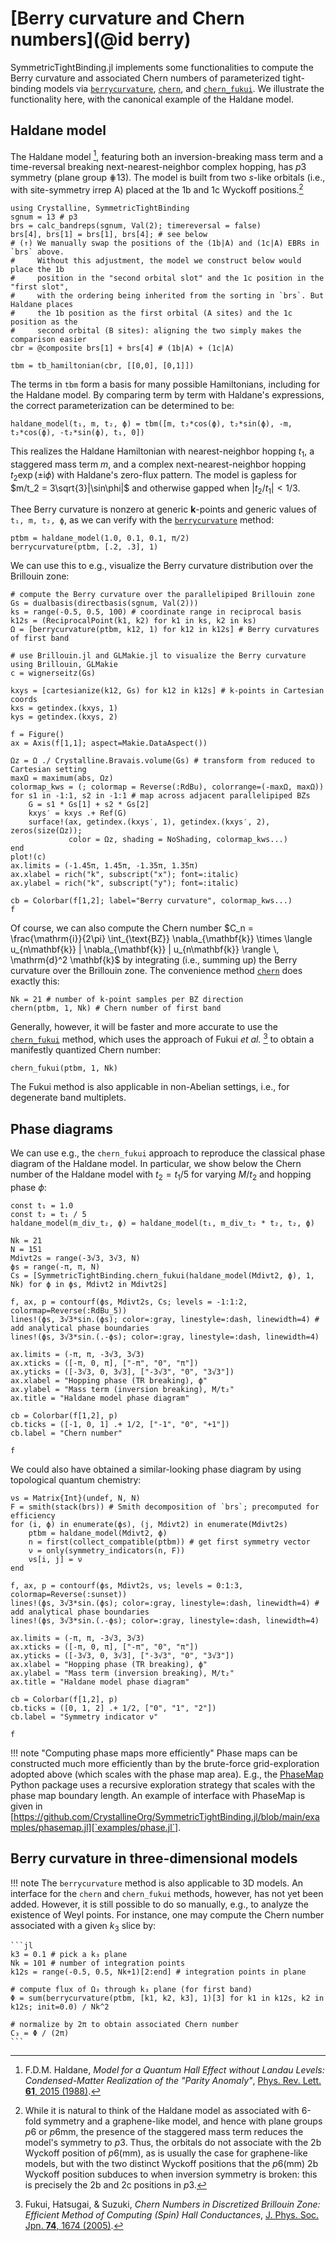 # [Berry curvature and Chern numbers](@id berry)

SymmetricTightBinding.jl implements some functionalities to compute the Berry curvature and associated Chern numbers of parameterized tight-binding models via [`berrycurvature`](@ref), [`chern`](@ref), and [`chern_fukui`](@ref). We illustrate the functionality here, with the canonical example of the Haldane model.

## Haldane model

The Haldane model [^1], featuring both an inversion-breaking mass term and a time-reversal breaking next-nearest-neighbor complex hopping, has *p*3 symmetry (plane group ⋕13). The model is built from two *s*-like orbitals (i.e., with site-symmetry irrep A) placed at the 1b and 1c Wyckoff positions.[^2]

[^1]: F.D.M. Haldane, *Model for a Quantum Hall Effect without Landau Levels: Condensed-Matter Realization of the "Parity Anomaly"*, [Phys. Rev. Lett. **61**, 2015 (1988)](https://doi.org/10.1103/PhysRevLett.61.2015).

[^2]: While it is natural to think of the Haldane model as associated with 6-fold symmetry and a graphene-like model, and hence with plane groups *p*6 or *p*6mm, the presence of the staggered mass term reduces the model's symmetry to *p*3. Thus, the orbitals do not associate with the 2b Wyckoff position of *p*6(mm), as is usually the case for graphene-like models, but with the two distinct Wyckoff positions that the *p*6(mm) 2b Wyckoff position subduces to when inversion symmetry is broken: this is precisely the 2b and 2c positions in *p*3.

```@example berry
using Crystalline, SymmetricTightBinding
sgnum = 13 # p3
brs = calc_bandreps(sgnum, Val(2); timereversal = false)
brs[4], brs[1] = brs[1], brs[4]; # see below
# (↑) We manually swap the positions of the (1b|A) and (1c|A) EBRs in `brs` above.
#     Without this adjustment, the model we construct below would place the 1b
#     position in the "second orbital slot" and the 1c position in the "first slot",
#     with the ordering being inherited from the sorting in `brs`. But Haldane places
#     the 1b position as the first orbital (A sites) and the 1c position as the
#     second orbital (B sites): aligning the two simply makes the comparison easier
cbr = @composite brs[1] + brs[4] # (1b|A) + (1c|A)

tbm = tb_hamiltonian(cbr, [[0,0], [0,1]])
```

The terms in `tbm` form a basis for many possible Hamiltonians, including for the Haldane model. By comparing term by term with Haldane's expressions, the correct parameterization can be determined to be:

```@example berry
haldane_model(t₁, m, t₂, ϕ) = tbm([m, t₂*cos(ϕ), t₂*sin(ϕ), -m, t₂*cos(ϕ), -t₂*sin(ϕ), t₁, 0])
```

This realizes the Haldane Hamiltonian with nearest-neighbor hopping $t_1$, a staggered mass term $m$, and a complex next-nearest-neighbor hopping $t_2 \exp(\pm\mathrm{i}\phi)$ with Haldane's zero-flux pattern. The model is gapless for $m/t_2 = 3\sqrt{3}|\sin\phi|$ and otherwise gapped when $|t_2 / t_1| < 1/3$.

Thee Berry curvature is nonzero at generic **k**-points and generic values of `t₁, m, t₂, ϕ`, as we can verify with the [`berrycurvature`](@ref) method:

```@example berry
ptbm = haldane_model(1.0, 0.1, 0.1, π/2)
berrycurvature(ptbm, [.2, .3], 1)
```

We can use this to e.g., visualize the Berry curvature distribution over the Brillouin zone:

```@example berry
# compute the Berry curvature over the parallelipiped Brillouin zone
Gs = dualbasis(directbasis(sgnum, Val(2)))
ks = range(-0.5, 0.5, 100) # coordinate range in reciprocal basis
k12s = (ReciprocalPoint(k1, k2) for k1 in ks, k2 in ks)
Ω = [berrycurvature(ptbm, k12, 1) for k12 in k12s] # Berry curvatures of first band

# use Brillouin.jl and GLMakie.jl to visualize the Berry curvature
using Brillouin, GLMakie
c = wignerseitz(Gs)

kxys = [cartesianize(k12, Gs) for k12 in k12s] # k-points in Cartesian coords
kxs = getindex.(kxys, 1)
kys = getindex.(kxys, 2)

f = Figure()
ax = Axis(f[1,1]; aspect=Makie.DataAspect())

Ωz = Ω ./ Crystalline.Bravais.volume(Gs) # transform from reduced to Cartesian setting
maxΩ = maximum(abs, Ωz)
colormap_kws = (; colormap = Reverse(:RdBu), colorrange=(-maxΩ, maxΩ))
for s1 in -1:1, s2 in -1:1 # map across adjacent parallelipiped BZs
    G = s1 * Gs[1] + s2 * Gs[2]
    kxys′ = kxys .+ Ref(G)
    surface!(ax, getindex.(kxys′, 1), getindex.(kxys′, 2), zeros(size(Ωz));
             color = Ωz, shading = NoShading, colormap_kws...)
end
plot!(c)
ax.limits = (-1.45π, 1.45π, -1.35π, 1.35π)
ax.xlabel = rich("k", subscript("x"); font=:italic)
ax.ylabel = rich("k", subscript("y"); font=:italic)

cb = Colorbar(f[1,2]; label="Berry curvature", colormap_kws...)
f
```

Of course, we can also compute the Chern number $C_n = \frac{\mathrm{i}}{2\pi} \int_{\text{BZ}} \nabla_{\mathbf{k}} \times \langle u_{n\mathbf{k}} | \nabla_{\mathbf{k}} | u_{n\mathbf{k}} \rangle \, \mathrm{d}^2 \mathbf{k}$ by integrating (i.e., summing up) the Berry curvature over the Brillouin zone. The convenience method [`chern`](@ref) does exactly this:

```@example berry
Nk = 21 # number of k-point samples per BZ direction
chern(ptbm, 1, Nk) # Chern number of first band
```

Generally, however, it will be faster and more accurate to use the [`chern_fukui`](@ref) method, which uses the approach of Fukui *et al.* [^3] to obtain a manifestly quantized Chern number:

```@example berry
chern_fukui(ptbm, 1, Nk)
```

The Fukui method is also applicable in non-Abelian settings, i.e., for degenerate band multiplets.

[^3]: Fukui, Hatsugai, & Suzuki, *Chern Numbers in Discretized Brillouin Zone: Efficient Method of Computing (Spin) Hall Conductances*, [J. Phys. Soc. Jpn. **74**, 1674 (2005)](https://doi.org/10.1143/JPSJ.74.1674).

## Phase diagrams
We can use e.g., the `chern_fukui` approach to reproduce the classical phase diagram of the Haldane model. In particular, we show below the Chern number of the Haldane model with $t_2 = t_1 / 5$ for varying $M / t_2$ and hopping phase $\phi$:

```@example berry
const t₁ = 1.0
const t₂ = t₁ / 5
haldane_model(m_div_t₂, ϕ) = haldane_model(t₁, m_div_t₂ * t₂, t₂, ϕ)

Nk = 21
N = 151
Mdivt2s = range(-3√3, 3√3, N)
ϕs = range(-π, π, N)
Cs = [SymmetricTightBinding.chern_fukui(haldane_model(Mdivt2, ϕ), 1, Nk) for ϕ in ϕs, Mdivt2 in Mdivt2s]

f, ax, p = contourf(ϕs, Mdivt2s, Cs; levels = -1:1:2, colormap=Reverse(:RdBu_5))
lines!(ϕs, 3√3*sin.(ϕs); color=:gray, linestyle=:dash, linewidth=4) # add analytical phase boundaries
lines!(ϕs, 3√3*sin.(.-ϕs); color=:gray, linestyle=:dash, linewidth=4)

ax.limits = (-π, π, -3√3, 3√3)
ax.xticks = ([-π, 0, π], ["-π", "0", "π"])
ax.yticks = ([-3√3, 0, 3√3], ["-3√3", "0", "3√3"])
ax.xlabel = "Hopping phase (TR breaking), ϕ"
ax.ylabel = "Mass term (inversion breaking), M/t₂"
ax.title = "Haldane model phase diagram"

cb = Colorbar(f[1,2], p)
cb.ticks = ([-1, 0, 1] .+ 1/2, ["-1", "0", "+1"])
cb.label = "Chern number"

f
```

We could also have obtained a similar-looking phase diagram by using topological quantum chemistry:

```@example berry
νs = Matrix{Int}(undef, N, N)
F = smith(stack(brs)) # Smith decomposition of `brs`; precomputed for efficiency
for (i, ϕ) in enumerate(ϕs), (j, Mdivt2) in enumerate(Mdivt2s)
    ptbm = haldane_model(Mdivt2, ϕ)
    n = first(collect_compatible(ptbm)) # get first symmetry vector
    ν = only(symmetry_indicators(n, F))
    νs[i, j] = ν
end

f, ax, p = contourf(ϕs, Mdivt2s, νs; levels = 0:1:3, colormap=Reverse(:sunset))
lines!(ϕs, 3√3*sin.(ϕs); color=:gray, linestyle=:dash, linewidth=4) # add analytical phase boundaries
lines!(ϕs, 3√3*sin.(.-ϕs); color=:gray, linestyle=:dash, linewidth=4)

ax.limits = (-π, π, -3√3, 3√3)
ax.xticks = ([-π, 0, π], ["-π", "0", "π"])
ax.yticks = ([-3√3, 0, 3√3], ["-3√3", "0", "3√3"])
ax.xlabel = "Hopping phase (TR breaking), ϕ"
ax.ylabel = "Mass term (inversion breaking), M/t₂"
ax.title = "Haldane model phase diagram"

cb = Colorbar(f[1,2], p)
cb.ticks = ([0, 1, 2] .+ 1/2, ["0", "1", "2"])
cb.label = "Symmetry indicator ν"

f
```

!!! note "Computing phase maps more efficiently"
    Phase maps can be constructed much more efficiently than by the brute-force grid-exploration adopted above (which scales with the phase map area). E.g., the [PhaseMap](https://github.com/greschd/PhaseMap) Python package uses a recursive exploration strategy that scales with the phase map boundary length. An example of interface with PhaseMap is given in [https://github.com/CrystallineOrg/SymmetricTightBinding.jl/blob/main/examples/phasemap.jl][`examples/phase.jl`].

## Berry curvature in three-dimensional models

!!! note
    The `berrycurvature` method is also applicable to 3D models. An interface for the `chern` and `chern_fukui` methods, however, has not yet been added. However, it is still possible to do so manually, e.g., to analyze the existence of Weyl points. For instance, one may compute the Chern number associated with a given $k_3$ slice by:

    ```jl
    k3 = 0.1 # pick a k₃ plane
    Nk = 101 # number of integration points
    k12s = range(-0.5, 0.5, Nk+1)[2:end] # integration points in plane
    
    # compute flux of Ω₃ through k₃ plane (for first band)
    Φ = sum(berrycurvature(ptbm, [k1, k2, k3], 1)[3] for k1 in k12s, k2 in k12s; init=0.0) / Nk^2

    # normalize by 2π to obtain associated Chern number
    C₃ = Φ / (2π)
    ```